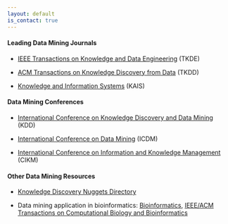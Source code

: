 ```yaml
---
layout: default
is_contact: true
---
```

#### Leading Data Mining Journals

* [IEEE Transactions on Knowledge and Data Engineering](https://dblp.uni-trier.de/db/journals/tkde/) (TKDE)

* [ACM Transactions on Knowledge Discovery from Data](https://dblp.uni-trier.de/db/journals/tkdd/) (TKDD)

* [Knowledge and Information Systems](https://dblp.uni-trier.de/db/journals/kais/) (KAIS)

#### Data Mining Conferences

* [International Conference on Knowledge Discovery and Data Mining](https://www.kdd.org/) (KDD)

* [International Conference on Data Mining](http://icdm.bigke.org/) (ICDM)

* [International Conference on Information and Knowledge Management](http://www.cikmconference.org/) (CIKM)

#### Other Data Mining Resources

* [Knowledge Discovery Nuggets Directory](https://www.kdnuggets.com/)

* Data mining application in bioinformatics: [Bioinformatics](https://dblp.uni-trier.de/db/journals/bioinformatics/), [IEEE/ACM Transactions on Computational Biology and Bioinformatics](https://dblp.uni-trier.de/db/journals/tcbb/)
